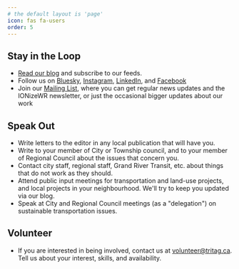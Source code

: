 ```yaml
---
# the default layout is 'page'
icon: fas fa-users
order: 5
---
```


## Stay in the Loop

- [Read our blog](/) and subscribe to our feeds.
- Follow us on [Bluesky](https://bsky.app/profile/tritag.ca), [Instagram](https://www.instagram.com/tritag.ca/), [LinkedIn](https://www.linkedin.com/company/tritag/), and [Facebook](https://www.facebook.com/TriTAG) 
- Join our [Mailing List](https://eepurl.com/XjuRn), where you can get regular news updates and the IONizeWR newsletter, or just the occasional bigger updates about our work 

## Speak Out

- Write letters to the editor in any local publication that will have you.
- Write to your member of City or Township council, and to your member of Regional Council about the issues that concern you.
- Contact city staff, regional staff, Grand River Transit, etc. about things that do not work as they should.
- Attend public input meetings for transportation and land-use projects, and local projects in your neighbourhood. We'll try to keep you updated via our blog.
- Speak at City and Regional Council meetings (as a "delegation") on sustainable transportation issues.

## Volunteer

- If you are interested in being involved, contact us at volunteer@tritag.ca. Tell us about your interest, skills, and availability. 
